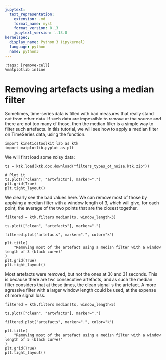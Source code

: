 ```yaml
---
jupytext:
  text_representation:
    extension: .md
    format_name: myst
    format_version: 0.13
    jupytext_version: 1.13.8
kernelspec:
  display_name: Python 3 (ipykernel)
  language: python
  name: python3
---
```


```{code-cell} ipython3
:tags: [remove-cell]
%matplotlib inline
```

# Removing artefacts using a median filter

Sometimes, time-series data is filled with bad measures that really stand out from other data. If such data are impossible to remove at the source and there are not too many of those, then the median filter is a simple way to filter such artefacts. In this tutorial, we will see how to apply a median filter on TimeSeries data, using the [](api/ktk.filters.median.rst) function.

```{code-cell} ipython3
import kineticstoolkit.lab as ktk
import matplotlib.pyplot as plt
```

We will first load some noisy data:

```{code-cell} ipython3
ts = ktk.load(ktk.doc.download("filters_types_of_noise.ktk.zip"))

# Plot it
ts.plot(["clean", "artefacts"], marker=".")
plt.grid(True)
plt.tight_layout()
```

We clearly see the bad values here. We can remove most of those by applying a median filter with a window length of 3, which will give, for each point, the average of the two points that are the closest together.

```{code-cell} ipython3
filtered = ktk.filters.median(ts, window_length=3)

ts.plot(["clean", "artefacts"], marker=".")

filtered.plot("artefacts", marker=".", color="k")

plt.title(
    "Removing most of the artefact using a median filter with a window length of 3 (black curve)"
)
plt.grid(True)
plt.tight_layout()
```

Most artefacts were removed, but not the ones at 30 and 31 seconds. This is because there are two consecutive artefacts, and as such the median filter considers that at these times, the clean signal is the artefact. A more agressive filter with a larger window length could be used, at the expense of more signal loss.

```{code-cell} ipython3
filtered = ktk.filters.median(ts, window_length=5)

ts.plot(["clean", "artefacts"], marker=".")

filtered.plot("artefacts", marker=".", color="k")

plt.title(
    "Removing most of the artefact using a median filter with a window length of 5 (black curve)"
)
plt.grid(True)
plt.tight_layout()
```
